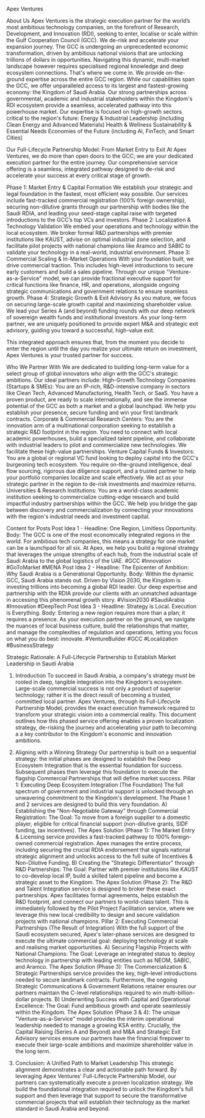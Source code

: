 Apex Ventures

About Us
Apex Ventures is the strategic execution partner for the world’s most ambitious technology companies, on the forefront of Research, Development, and Innovation (RDI), seeking to enter, localise or scale within the Gulf Cooperation Council (GCC).
We de-risk and accelerate your expansion journey.
The GCC is undergoing an unprecedented economic transformation, driven by ambitious national visions that are unlocking trillions of dollars in opportunities. Navigating this dynamic, multi-market landscape however requires specialised regional knowledge and deep ecosystem connections. 
That's where we come in.
We provide on-the-ground expertise across the entire GCC region. While our capabilities span the GCC, we offer unparalleled access to its largest and fastest-growing economy: the Kingdom of Saudi Arabia. Our strong partnerships across governmental, academic and industrial stakeholders within the Kingdom's RDI ecosystem provide a seamless, accelerated pathway into this powerhouse market.
Our expertise is focused on high-growth sectors critical to the region's future:
Energy & Industrial Leadership (including Clean Energy and Advanced Materials)
Health & Wellness
Sustainability & Essential Needs
Economies of the Future (including AI, FinTech, and Smart Cities)

Our Full-Lifecycle Partnership Model: From Market Entry to Exit
At Apex Ventures, we do more than open doors to the GCC; we are your dedicated execution partner for the entire journey. Our comprehensive service offering is a seamless, integrated pathway designed to de-risk and accelerate your success at every critical stage of growth.

Phase 1: Market Entry & Capital Formation We establish your strategic and legal foundation in the fastest, most efficient way possible. Our services include fast-tracked commercial registration (100% foreign ownership), securing non-dilutive grants through our partnership with bodies like the Saudi RDIA, and leading your seed-stage capital raise with targeted introductions to the GCC’s top VCs and investors.
Phase 2: Localization & Technology Validation We embed your operations and technology within the local ecosystem. We broker formal R&D partnerships with premier institutions like KAUST, advise on optimal industrial zone selection, and facilitate pilot projects with national champions like Aramco and SABIC to validate your technology in a real-world, industrial environment.
Phase 3: Commercial Scaling & In-Market Operations With your foundation built, we drive commercial traction. This includes high-level introductions to secure early customers and build a sales pipeline. Through our unique "Venture-as-a-Service" model, we can provide fractional executive support for critical functions like finance, HR, and operations, alongside ongoing strategic communications and government relations to ensure seamless growth.
Phase 4: Strategic Growth & Exit Advisory As you mature, we focus on securing large-scale growth capital and maximizing shareholder value. We lead your Series A (and beyond) funding rounds with our deep network of sovereign wealth funds and institutional investors. As your long-term partner, we are uniquely positioned to provide expert M&A and strategic exit advisory, guiding you toward a successful, high-value exit.

This integrated approach ensures that, from the moment you decide to enter the region until the day you realize your ultimate return on investment, Apex Ventures is your trusted partner for success.

Who We Partner With
We are dedicated to building long-term value for a select group of global innovators who align with the GCC's strategic ambitions. 
Our ideal partners include:
High-Growth Technology Companies (Startups & SMEs): You are an IP-rich, R&D-intensive company in sectors like Clean Tech, Advanced Manufacturing, Health Tech, or SaaS. You have a proven product, are ready to scale internationally, and see the immense potential of the GCC as both a market and a global launchpad. We help you establish your presence, secure funding and win your first landmark contracts.
Corporate & Commercial Research Centers: You are the innovation arm of a multinational corporation seeking to establish a strategic R&D footprint in the region. You need to connect with local academic powerhouses, build a specialized talent pipeline, and collaborate with industrial leaders to pilot and commercialize new technologies. We facilitate these high-value partnerships.
Venture Capital Funds & Investors: You are a global or regional VC fund looking to deploy capital into the GCC's burgeoning tech ecosystem. You require on-the-ground intelligence, deal flow sourcing, rigorous due diligence support, and a trusted partner to help your portfolio companies localize and scale effectively. We act as your strategic partner in the region to de-risk investments and maximize returns.
Universities & Research Institutions: You are a world-class academic institution seeking to commercialize cutting-edge research and build impactful industry partnerships within the GCC. We help you bridge the gap between discovery and commercialization by connecting your innovations with the region's industrial needs and investment capital.

Content for Posts
Post Idea 1 - Headline: One Region, Limitless Opportunity.
Body: The GCC is one of the most economically integrated regions in the world. For ambitious tech companies, this means a strategy for one market can be a launchpad for all six. At Apex, we help you build a regional strategy that leverages the unique strengths of each hub, from the industrial scale of Saudi Arabia to the global logistics of the UAE. #GCC #Innovation #GoToMarket #MENA
Post Idea 2 - Headline: The Epicenter of Ambition: Why Saudi Arabia is a Generational Opportunity.
Body: Within the dynamic GCC, Saudi Arabia stands out. Driven by Vision 2030, the Kingdom is investing trillions into becoming a global RDI leader. Our deep expertise and partnership with the RDIA provide our clients with an unmatched advantage in accessing this phenomenal growth story. #Vision2030 #SaudiArabia #Innovation #DeepTech
Post Idea 3 - Headline: Strategy is Local. Execution is Everything.
Body: Entering a new region requires more than a plan; it requires a presence. As your execution partner on the ground, we navigate the nuances of local business culture, build the relationships that matter, and manage the complexities of regulation and operations, letting you focus on what you do best: innovate. #VentureBuilder #GCC #Localization #BusinessStrategy


Strategic Rationale: A Full-Lifecycle Partnership to Establish Market Leadership in Saudi Arabia
1. Introduction
To succeed in Saudi Arabia, a company's strategy must be rooted in deep, tangible integration into the Kingdom's ecosystem. Large-scale commercial success is not only a product of superior technology; rather it is the direct result of becoming a trusted, committed local partner.
Apex Ventures, through its Full-Lifecycle Partnership Model, provides the exact execution framework required to transform your strategic vision into a commercial reality. This document outlines how this phased service offering enables a proven localization strategy, de-risking the journey and accelerating your path to becoming a a key contributor to the Kingdom's economic and innovation ambitions.

2. Aligning with a Winning Strategy
Our partnership is built on a sequential strategy: the initial phases are designed to establish the Deep Ecosystem Integration that is the essential foundation for success. Subsequent phases then leverage this foundation to execute the flagship Commercial Partnerships that will define market success.
Pillar 1: Executing Deep Ecosystem Integration (The Foundation)
The full spectrum of government and industrial support is unlocked through an unwavering commitment to the Kingdom's development. The Phase 1 and 2 services are designed to build this very foundation.
A) Establishing the "Non-Negotiable Gateway" through Commercial Registration:
The Goal: To move from a foreign supplier to a domestic player, eligible for critical financial support (non-dilutive grants, SIDF funding, tax incentives).
The Apex Solution (Phase 1): The Market Entry & Licensing service provides a fast-tracked pathway to 100% foreign-owned commercial registration. Apex manages the entire process, including securing the crucial RDIA endorsement that signals national strategic alignment and unlocks access to the full suite of Incentives & Non-Dilutive Funding.
B) Creating the "Strategic Differentiator" through R&D Partnerships:
The Goal: Partner with premier institutions like KAUST to co-develop local IP, build a skilled talent pipeline and become a strategic asset to the Kingdom.
The Apex Solution (Phase 2): The R&D and Talent Integration service is designed to broker these exact partnerships. Apex facilitates formal agreements, helps establish the R&D footprint, and connect our partners to world-class talent. This is immediately followed by the Pilot Project Facilitation service, where we leverage this new local credibility to design and secure validation projects with national champions.
Pillar 2: Executing Commercial Partnerships (The Result of Integration)
With the full support of the Saudi ecosystem secured, Apex's later-phase services are designed to execute the ultimate commercial goal: deploying technology at scale and realising market opportunities.
A) Securing Flagship Projects with National Champions:
The Goal: Leverage an integrated status to deploy technology in partnership with leading entities such as NEOM, SABIC, and Aramco.
The Apex Solution (Phase 3): The Commercialization & Strategic Partnerships service provides the key, high-level introductions needed to secure landmark contracts. Furthermore, the ongoing Strategic Communications & Government Relations retainer ensures our partners maintain the C-level relationships required to win multi-billion-dollar projects.
B) Underwriting Success with Capital and Operational Excellence:
The Goal: Fund ambitious growth and operate seamlessly within the Kingdom.
The Apex Solution (Phase 3 & 4): The unique "Venture-as-a-Service" model provides the interim operational leadership needed to manage a growing KSA entity. Crucially, the Capital Raising (Series A and Beyond) and M&A and Strategic Exit Advisory services ensure our partners have the financial firepower to execute their large-scale ambitions and maximize shareholder value in the long term.

3. Conclusion: A Unified Path to Market Leadership
This strategic alignment demonstrates a clear and actionable path forward. By leveraging Apex Ventures' Full-Lifecycle Partnership Model, our partners can systematically execute a proven localization strategy. We build the foundational integration required to unlock the Kingdom's full support and then leverage that support to secure the transformative commercial projects that will establish their technology as the market standard in Saudi Arabia and beyond.
